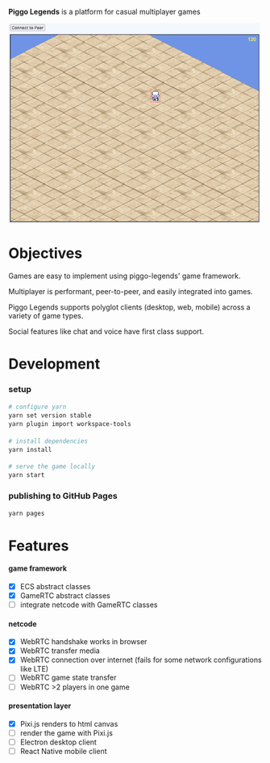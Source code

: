 __Piggo Legends__ is a platform for casual multiplayer games

<kbd>
<img src="screenshots/1.png" style="width:500px">
</kbd>

# Objectives

Games are easy to implement using piggo-legends' game framework.

Multiplayer is performant, peer-to-peer, and easily integrated into games. 

Piggo Legends supports polyglot clients (desktop, web, mobile) across a variety of game types.

Social features like chat and voice have first class support.

# Development

### setup

```bash
# configure yarn
yarn set version stable
yarn plugin import workspace-tools

# install dependencies
yarn install

# serve the game locally
yarn start
```

### publishing to GitHub Pages
```
yarn pages
```

# Features

#### game framework
- [x] ECS abstract classes
- [x] GameRTC abstract classes
- [ ] integrate netcode with GameRTC classes

#### netcode
- [x] WebRTC handshake works in browser
- [x] WebRTC transfer media
- [x] WebRTC connection over internet (fails for some network configurations like LTE)
- [ ] WebRTC game state transfer
- [ ] WebRTC >2 players in one game

#### presentation layer
- [x] Pixi.js renders to html canvas
- [ ] render the game with Pixi.js
- [ ] Electron desktop client
- [ ] React Native mobile client

